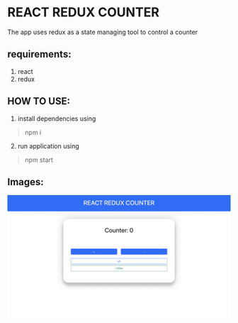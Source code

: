 # REACT REDUX COUNTER
The app uses redux as a state managing tool to control a counter

## requirements:
1. react
2. redux

## HOW TO USE:
1. install dependencies using
>npm i
2. run application using
> npm start

## Images:
![Sample Image](https://github.com/MuhammadSaadJamil/Project-Images/blob/master/react-redux-counter.png?raw=true)